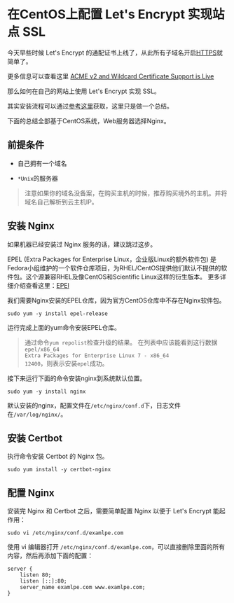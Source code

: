 # 在CentOS上配置 Let's Encrypt 实现站点 SSL

今天早些时候 Let's Encrypt 的通配证书上线了，从此所有子域名开启[HTTPS](https://zh.wikipedia.org/wiki/%E8%B6%85%E6%96%87%E6%9C%AC%E4%BC%A0%E8%BE%93%E5%AE%89%E5%85%A8%E5%8D%8F%E8%AE%AE)就简单了。

更多信息可以查看这里 [ACME v2 and Wildcard Certificate Support is Live](https://community.letsencrypt.org/t/acme-v2-and-wildcard-certificate-support-is-live/55579)


那么如何在自己的网站上使用 Let's Encrypt 实现 SSL。

其实安装流程可以通过[参考这里](https://certbot.eff.org)获取，这里只是做一个总结。

下面的总结全部基于CentOS系统，Web服务器选择Nginx。

## 前提条件

* 自己拥有一个域名

* `*Unix`的服务器



> 注意如果你的域名没备案，在购买主机的时候，推荐购买境外的主机。并将域名自己解析到云主机IP。


## 安装 Nginx

如果机器已经安装过 Nginx 服务的话，建议跳过这步。

EPEL (Extra Packages for Enterprise Linux，企业版Linux的额外软件包) 是Fedora小组维护的一个软件仓库项目，为RHEL/CentOS提供他们默认不提供的软件包。这个源兼容RHEL及像CentOS和Scientific Linux这样的衍生版本。
更多详细介绍查看这里：[EPEl](https://fedoraproject.org/wiki/EPEL)

我们需要Nginx安装的EPEL仓库，因为官方CentOS仓库中不存在Nginx软件包。

```
sudo yum -y install epel-release
```

运行完成上面的yum命令安装EPEL仓库。

> 通过命令`yum repolist`检查升级的结果。
> 在列表中应该能看到这行数据`epel/x86_64                                                        Extra Packages for Enterprise Linux 7 - x86_64                                                    12400`，则表示安装`epel`成功。

接下来运行下面的命令安装nginx到系统默认位置。

```
sudo yum -y install nginx
```

默认安装的nginx，配置文件在`/etc/nginx/conf.d`下，日志文件在`/var/log/nginx/`。

## 安装 Certbot

执行命令安装 Certbot 的 Nginx 包。

```
sudo yum install -y certbot-nginx
```

## 配置 Nginx


安装完 Nginx 和 Certbot 之后，需要简单配置 Nginx 以便于 Let's Encrypt 能起作用：

```
sudo vi /etc/nginx/conf.d/examlpe.com
```

使用 vi 编辑器打开 `/etc/nginx/conf.d/examlpe.com`，可以直接删除里面的所有内容，然后再添加下面的配置：

```
server {
    listen 80;
    listen [::]:80;
    server_name examlpe.com www.examlpe.com;
}
```